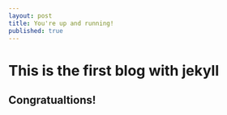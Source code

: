 ```yaml
---
layout: post
title: You're up and running!
published: true
---
```

# This is the first blog with jekyll

## Congratualtions!

